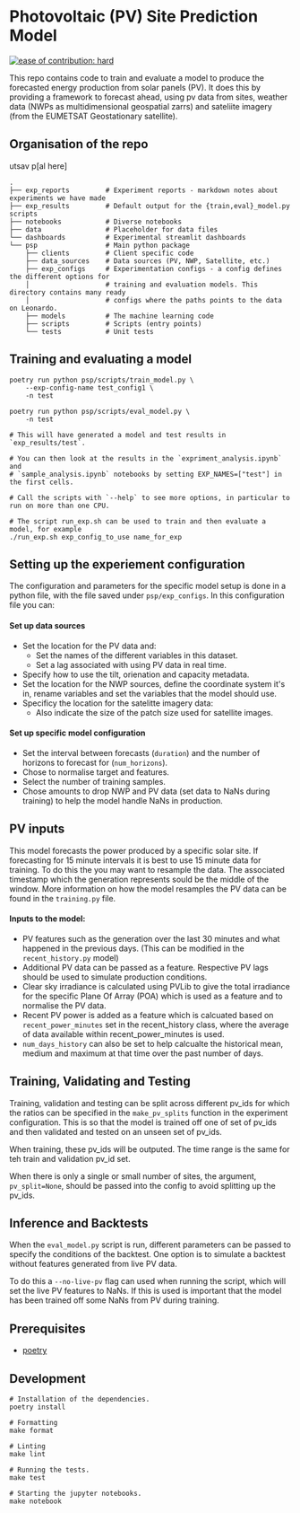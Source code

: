 # Photovoltaic (PV) Site Prediction Model
[![ease of contribution: hard](https://img.shields.io/badge/ease%20of%20contribution:%20hard-bb2629)](https://github.com/openclimatefix/ocf-meta-repo?tab=readme-ov-file#overview-of-ocfs-nowcasting-repositories)

This repo contains code to train and evaluate a model to produce the forecasted energy production from solar panels (PV). It does this by providing a framework to forecast ahead, using pv data from sites, weather data (NWPs as multidimensional geospatial zarrs) and sateliite imagery (from the EUMETSAT Geostationary satellite).

## Organisation of the repo

utsav p[al here]

```
.
├── exp_reports         # Experiment reports - markdown notes about experiments we have made
├── exp_results         # Default output for the {train,eval}_model.py scripts
├── notebooks           # Diverse notebooks
├── data                # Placeholder for data files
└── dashboards          # Experimental streamlit dashboards
└── psp                 # Main python package
    ├── clients         # Client specific code
    ├── data_sources    # Data sources (PV, NWP, Satellite, etc.)
    ├── exp_configs     # Experimentation configs - a config defines the different options for
    │                   # training and evaluation models. This directory contains many ready
    │                   # configs where the paths points to the data on Leonardo.
    ├── models          # The machine learning code
    ├── scripts         # Scripts (entry points)
    └── tests           # Unit tests
```

## Training and evaluating a model

    poetry run python psp/scripts/train_model.py \
        --exp-config-name test_config1 \
        -n test

    poetry run python psp/scripts/eval_model.py \
        -n test

    # This will have generated a model and test results in `exp_results/test`.

    # You can then look at the results in the `expriment_analysis.ipynb` and
    # `sample_analysis.ipynb` notebooks by setting EXP_NAMES=["test"] in the first cells.

    # Call the scripts with `--help` to see more options, in particular to run on more than one CPU.

    # The script run_exp.sh can be used to train and then evaluate a model, for example
    ./run_exp.sh exp_config_to_use name_for_exp

## Setting up the experiement configuration

The configuration and parameters for the specific model setup is done in a python file, with the file saved under `psp/exp_configs`. In this configuration file you can:

#### Set up data sources

- Set the location for the PV data and:
  - Set the names of the different variables in this dataset.
  - Set a lag associated with using PV data in real time.
- Specify how to use the tilt, orienation and capacity metadata.
- Set the location for the NWP sources, define the coordinate system it's in, rename variables and set the variables that the model should use.
- Specificy the location for the satelitte imagery data:
  - Also indicate the size of the patch size used for satellite images.

#### Set up specific model configuration

- Set the interval between forecasts (`duration`) and the number of horizons to forecast for (`num_horizons`).
- Chose to normalise target and features.
- Select the number of training samples.
- Chose amounts to drop NWP and PV data (set data to NaNs during training) to help the model handle NaNs in production.

## PV inputs

This model forecasts the power produced by a specific solar site. If forecasting for 15 minute intervals it is best to use 15 minute data for training. To do this the you may want to resample the data. The associated timestamp which the generation represents sould be the middle of the window. More information on how the model resamples the PV data can be found in the `training.py` file.

#### Inputs to the model:

- PV features such as the generation over the last 30 minutes and what happened in the previous days. (This can be modified in the `recent_history.py` model)
- Additional PV data can be passed as a feature. Respective PV lags should be used to simulate production conditions.
- Clear sky irradiance is calculated using PVLib to give the total irradiance for the specific Plane Of Array (POA) which is used as a feature and to normalise the PV data.
- Recent PV power is added as a feature which is calcuated based on `recent_power_minutes` set in the recent_history class, where the average of data available within recent_power_minutes is used.
- `num_days_history` can also be set to help calcualte the historical mean, medium and maximum at that time over the past number of days.


## Training, Validating and Testing

Training, validation and testing can be split across different pv_ids for which the ratios can be specified in the `make_pv_splits` function in the experiment configuration. This is so that the model is trained off one of set of pv_ids and then validated and tested on an unseen set of pv_ids.

 When training, these pv_ids will be outputed. The time range is the same for teh train and validation pv_id set.

When there is only a single or small number of sites, the argument, `pv_split=None`, should be passed into the config to avoid splitting up the pv_ids.

## Inference and Backtests

When the `eval_model.py` script is run, different parameters can be passed to specify the conditions of the backtest. One option is to simulate a backtest without features generated from live PV data.

To do this a `--no-live-pv` flag can used when running the script, which will set the live PV features to NaNs. If this is used is important that the model has been trained off some NaNs from PV during training.

## Prerequisites

* [poetry][poetry]

## Development

    # Installation of the dependencies.
    poetry install

    # Formatting
    make format

    # Linting
    make lint

    # Running the tests.
    make test

    # Starting the jupyter notebooks.
    make notebook

[poetry]: https://python-poetry.org/docs/#installation

